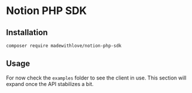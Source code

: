 # Notion PHP SDK

## Installation

```
composer require madewithlove/notion-php-sdk
```

## Usage

For now check the `examples` folder to see the client in use. This section will expand once the API stabilizes a bit.
